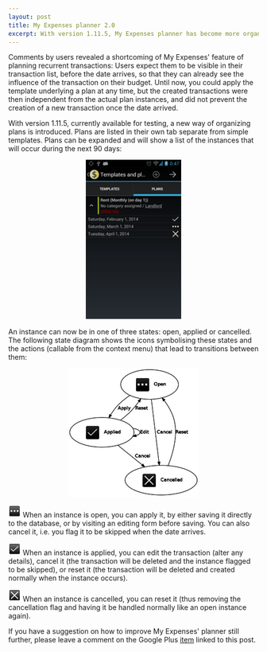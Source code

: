 ```yaml
---
layout: post
title: My Expenses planner 2.0
excerpt: With version 1.11.5, My Expenses planner has become more organised and powerful
---
```

Comments by users revealed a shortcoming of My Expenses' feature of planning recurrent transactions:
Users expect them to be visible in their transaction list, before the date arrives, so that they can
already see the influence of the transaction on their budget. Until now, you could
apply the template underlying a plan at any time, but the created transactions were then independent
from the actual plan instances, and did not prevent the creation of a new transaction once the date arrived.

With version 1.11.5, currently available for testing, a new way of organizing plans is introduced.
Plans are listed in their own tab separate from simple templates. Plans can be expanded and will show a list of the instances that will
occur during the next 90 days:

<div class="screenshot" style="text-align:center">
<img src="/visuals/screenshots/blog/2014-01-11/new-planner.png" alt="New Planner UI" title="New Planner UI">
</div>

An instance can now be in one of three states: open, applied or cancelled. The following state diagram shows the icons
symbolising these states and the actions (callable from the context menu) that lead to transitions between them:

<div class="screenshot" style="text-align:center">
<img src="/visuals/screenshots/blog/2014-01-11/state_diagram.png" alt="State Diagram" title="State Diagram">
</div>

![State indicator: open](/visuals/ic_stat_open.png) When an instance is open, you can apply it,
by either saving it directly to the database, or by visiting an editing form before saving.
You can also cancel it, i.e. you flag it to be skipped when the date arrives.

![State indicator: applied](/visuals/ic_stat_applied.png) When an instance is applied, you can edit
the transaction (alter any details), cancel it (the transaction
will be deleted and the instance flagged to be skipped), or reset it (the transaction will be deleted
and created normally when the instance occurs).

![State indicator: cancelled](/visuals/ic_stat_cancelled.png) When an instance is cancelled, you can reset it (thus removing the cancellation flag and having it
be handled normally like an open instance again).

If you have a suggestion on how to improve My Expenses' planner still further, please leave a comment
on the Google Plus [item](https://plus.google.com/116736113799210525299/posts/fJhxDwXXjfS) linked to this post.

